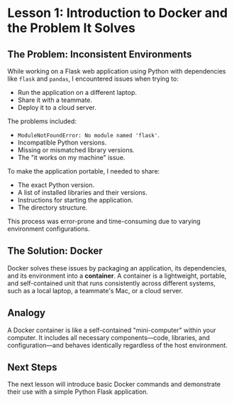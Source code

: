 # Lesson 1: Introduction to Docker and the Problem It Solves


## The Problem: Inconsistent Environments

While working on a Flask web application using Python with dependencies like `flask` and `pandas`, I encountered issues when trying to:

- Run the application on a different laptop.
- Share it with a teammate.
- Deploy it to a cloud server.

The problems included:

- `ModuleNotFoundError: No module named 'flask'`.
- Incompatible Python versions.
- Missing or mismatched library versions.
- The "it works on my machine" issue.

To make the application portable, I needed to share:

- The exact Python version.
- A list of installed libraries and their versions.
- Instructions for starting the application.
- The directory structure.

This process was error-prone and time-consuming due to varying environment configurations.

## The Solution: Docker

Docker solves these issues by packaging an application, its dependencies, and its environment into a **container**. A container is a lightweight, portable, and self-contained unit that runs consistently across different systems, such as a local laptop, a teammate's Mac, or a cloud server.

## Analogy

A Docker container is like a self-contained "mini-computer" within your computer. It includes all necessary components—code, libraries, and configuration—and behaves identically regardless of the host environment.

## Next Steps

The next lesson will introduce basic Docker commands and demonstrate their use with a simple Python Flask application.
